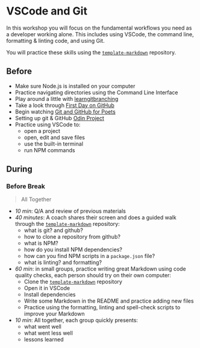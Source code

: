 # VSCode and Git

In this workshop you will focus on the fundamental workflows you need as a
developer working alone. This includes using VSCode, the command line,
formatting & linting code, and using Git.

You will practice these skills using the
[`template-markdown`](https://github.com/DeNepo/template-markdown) repository.

## Before

- Make sure Node.js is installed on your computer
- Practice navigating directories using the Command Line Interface
- Play around a little with
  [learngitbranching](https://learngitbranching.js.org/)
- Take a look through
  [First Day on GitHub](https://lab.github.com/githubtraining/first-day-on-github)
- Begin watching
  [Git and GitHub for Poets](https://www.youtube.com/playlist?list=PLRqwX-V7Uu6ZF9C0YMKuns9sLDzK6zoiV)
- Setting up git & GitHub
  [Odin Project](https://www.theodinproject.com/paths/foundations/courses/foundations/lessons/setting-up-git)
- Practice using VSCode to:
  - open a project
  - open, edit and save files
  - use the built-in terminal
  - run NPM commands

## During

### Before Break

> All Together

- _10 min_: Q/A and review of previous materials
- _40 minutes_: A coach shares their screen and does a guided walk through the
  [`template-markdown`](https://github.com/DeNepo/template-markdown) repository:
  - what is git? and github?
  - how to clone a repository from github?
  - what is NPM?
  - how do you install NPM dependencies?
  - how can you find NPM scripts in a `package.json` file?
  - what is linting? and formatting?
- _60 min_: in small groups, practice writing great Markdown using code quality
  checks, each person should try on their own computer:
  - Clone the [`template-markdown`](https://github.com/DeNepo/template-markdown)
    repository
  - Open it in VSCode
  - Install dependencies
  - Write some Markdown in the README and practice adding new files
  - Practice using the formatting, linting and spell-check scripts to improve
    your Markdown
- _10 min_: All together, each group quickly presents:
  - what went well
  - what went less well
  - lessons learned
